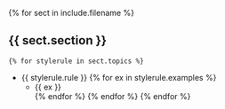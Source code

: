 {% for sect in include.filename %}
## {{ sect.section }}
    {% for stylerule in sect.topics %}
* {{ stylerule.rule }}
        {% for ex in stylerule.examples %}
    * {{ ex }} <br>
        {% endfor %}
    {% endfor %}
{% endfor %}